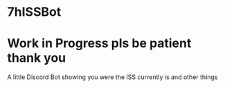 # 7hISSBot
# Work in Progress pls be patient thank you
A little Discord Bot showing you were the ISS currently is and other things
